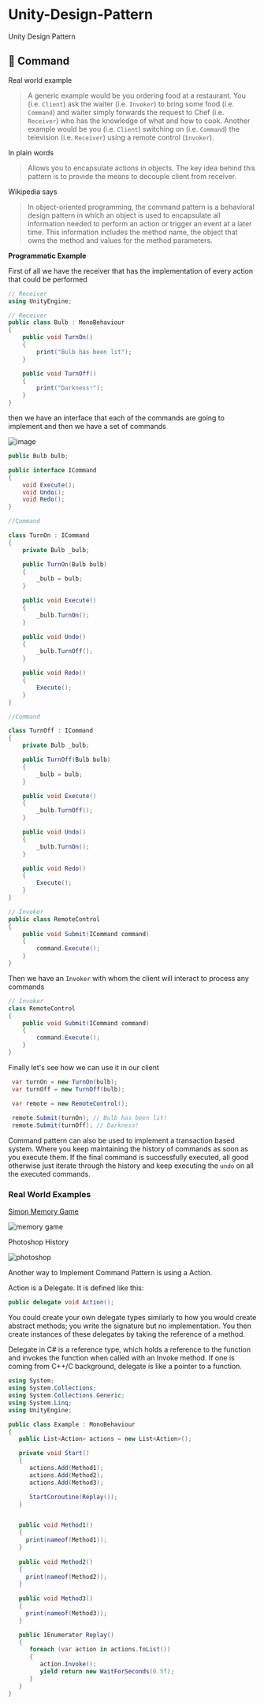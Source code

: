 # Unity-Design-Pattern
Unity Design Pattern



👮 Command
-------

Real world example
> A generic example would be you ordering food at a restaurant. You (i.e. `Client`) ask the waiter (i.e. `Invoker`) to bring some food (i.e. `Command`) and waiter simply forwards the request to Chef (i.e. `Receiver`) who has the knowledge of what and how to cook.
> Another example would be you (i.e. `Client`) switching on (i.e. `Command`) the television (i.e. `Receiver`) using a remote control (`Invoker`).

In plain words
> Allows you to encapsulate actions in objects. The key idea behind this pattern is to provide the means to decouple client from receiver.

Wikipedia says
> In object-oriented programming, the command pattern is a behavioral design pattern in which an object is used to encapsulate all information needed to perform an action or trigger an event at a later time. This information includes the method name, the object that owns the method and values for the method parameters.

**Programmatic Example**

First of all we have the receiver that has the implementation of every action that could be performed
```c#
// Receiver
using UnityEngine;

// Receiver
public class Bulb : MonoBehaviour
{
    public void TurnOn()
    {
        print("Bulb has been lit");
    }

    public void TurnOff()
    {
        print("Darkness!");
    }
}
```
then we have an interface that each of the commands are going to implement and then we have a set of commands

![image](https://user-images.githubusercontent.com/16706911/67629961-5bc50e80-f894-11e9-8ec4-912472437f37.png)

```c#
public Bulb bulb;

public interface ICommand
{
    void Execute();
    void Undo();
    void Redo();
}

//Command

class TurnOn : ICommand
{
    private Bulb _bulb;

    public TurnOn(Bulb bulb)
    {
        _bulb = bulb;
    }

    public void Execute()
    {
        _bulb.TurnOn();
    }

    public void Undo()
    {
        _bulb.TurnOff();
    }

    public void Redo()
    {
        Execute();
    }
}

//Command

class TurnOff : ICommand
{
    private Bulb _bulb;

    public TurnOff(Bulb bulb)
    {
        _bulb = bulb;
    }

    public void Execute()
    {
        _bulb.TurnOff();
    }

    public void Undo()
    {
        _bulb.TurnOn();
    }

    public void Redo()
    {
        Execute();
    }
}

// Invoker
public class RemoteControl
{
    public void Submit(ICommand command)
    {
        command.Execute();
    }
}
```
Then we have an `Invoker` with whom the client will interact to process any commands
```c#
// Invoker
class RemoteControl
{
    public void Submit(ICommand command)
    {
        command.Execute();
    }
}
```
Finally let's see how we can use it in our client
```c#
 var turnOn = new TurnOn(bulb);
 var turnOff = new TurnOff(bulb);

 var remote = new RemoteControl();
        
 remote.Submit(turnOn); // Bulb has been lit!
 remote.Submit(turnOff); // Darkness!
```

Command pattern can also be used to implement a transaction based system. Where you keep maintaining the history of commands as soon as you execute them. If the final command is successfully executed, all good otherwise just iterate through the history and keep executing the `undo` on all the executed commands.

### Real World Examples

[Simon Memory Game](http://www.kidsmathgamesonline.com/memory/simon.html)

![memory game](https://www.mentesliberadas.com/wp-content/uploads/2011/09/simon.jpg)

Photoshop History

![photoshop](https://i.ytimg.com/vi/5RNLIXgRb7A/hqdefault.jpg)

Another way to Implement Command Pattern is using a Action.

Action is a Delegate. It is defined like this:

```c#
public delegate void Action();
```

You could create your own delegate types similarly to how you would create abstract methods; you write the signature but no implementation. You then create instances of these delegates by taking the reference of a method.


Delegate in C# is a reference type, which holds a reference to the function and invokes the function when called with an Invoke method. If one is coming from C++/C background, delegate is like a pointer to a function. 

```c#
using System;
using System.Collections;
using System.Collections.Generic;
using System.Linq;
using UnityEngine;

public class Example : MonoBehaviour
{
   public List<Action> actions = new List<Action>();

   private void Start()
   {
      actions.Add(Method1);
      actions.Add(Method2);
      actions.Add(Method3);

      StartCoroutine(Replay());
   }


   public void Method1()
   {
     print(nameof(Method1)); 
   }  
   
   public void Method2()
   {
     print(nameof(Method2));
   }   
   
   public void Method3()
   {
     print(nameof(Method3));
   }

   public IEnumerator Replay()
   {
      foreach (var action in actions.ToList())
      {
         action.Invoke();
         yield return new WaitForSeconds(0.5f);
      }
   }
}
```

